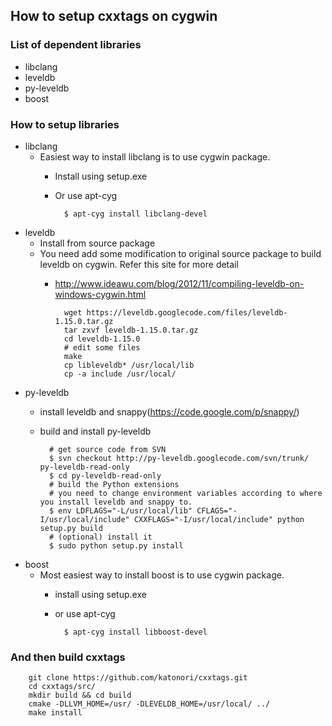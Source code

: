 How to setup cxxtags on cygwin
--------------

### List of dependent libraries

* libclang
* leveldb
* py-leveldb
* boost

### How to setup libraries

* libclang
    * Easiest way to install libclang is to use cygwin package.
        * Install using setup.exe
        * Or use apt-cyg

                $ apt-cyg install libclang-devel

* leveldb
    * Install from source package
    * You need add some modification to original source package to build leveldb on cygwin.
      Refer this site for more detail
        * http://www.ideawu.com/blog/2012/11/compiling-leveldb-on-windows-cygwin.html

                wget https://leveldb.googlecode.com/files/leveldb-1.15.0.tar.gz
                tar zxvf leveldb-1.15.0.tar.gz
                cd leveldb-1.15.0
                # edit some files
                make
                cp libleveldb* /usr/local/lib
                cp -a include /usr/local/


* py-leveldb
    * install leveldb and snappy(https://code.google.com/p/snappy/)
    * build and install py-leveldb

            # get source code from SVN
            $ svn checkout http://py-leveldb.googlecode.com/svn/trunk/ py-leveldb-read-only
            $ cd py-leveldb-read-only
            # build the Python extensions
            # you need to change environment variables according to where you install leveldb and snappy to.
            $ env LDFLAGS="-L/usr/local/lib" CFLAGS="-I/usr/local/include" CXXFLAGS="-I/usr/local/include" python setup.py build
            # (optional) install it
            $ sudo python setup.py install

* boost
    * Most easiest way to install boost is to use cygwin package.
        * install using setup.exe
        * or use apt-cyg

                $ apt-cyg install libboost-devel

### And then build cxxtags

        git clone https://github.com/katonori/cxxtags.git
        cd cxxtags/src/
        mkdir build && cd build
        cmake -DLLVM_HOME=/usr/ -DLEVELDB_HOME=/usr/local/ ../
        make install

